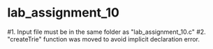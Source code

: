 # lab_assignment_10

#1. Input file must be in the same folder as "lab_assignment_10.c"
#2. "createTrie" function was moved to avoid implicit declaration error.